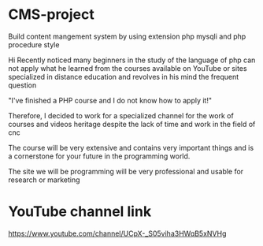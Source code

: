 # CMS-project
Build content mangement system by using extension php mysqli and php procedure style

Hi
Recently noticed many beginners in the study of the language of php can not apply what he learned from the courses available on YouTube or sites specialized in distance education and revolves in his mind the frequent question

"I've finished a PHP course and I do not know how to apply it!"

Therefore, I decided to work for a specialized channel for the work of courses and videos heritage despite the lack of time and work in the field of cnc

The course will be very extensive and contains very important things and is a cornerstone for your future in the programming world.

The site we will be programming will be very professional and usable for research or marketing

# YouTube channel link
https://www.youtube.com/channel/UCpX-_S05viha3HWqB5xNVHg
